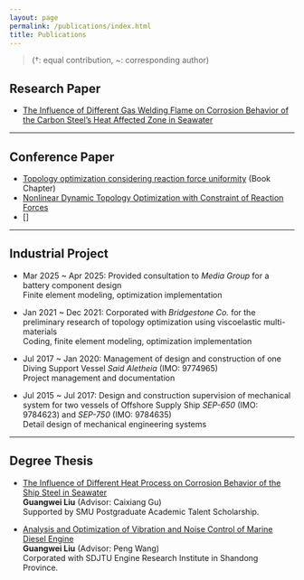 ```yaml
---
layout: page
permalink: /publications/index.html
title: Publications
---
```


> (†: equal contribution, ~: corresponding author)

## Research Paper

- [The Influence of Different Gas Welding Flame on Corrosion Behavior of the Carbon Steel’s Heat Affected Zone in Seawater](
https://doi.org/10.4028/www.scientific.net/AMR.1120-1121.1059)

---

## Conference Paper

- [Topology optimization considering reaction force uniformity]() (Book Chapter)
- [Nonlinear Dynamic Topology Optimization with Constraint of Reaction Forces](https://doi.org/10.1299/jsmecmd.2024.37.OS-0305)
- []


---

## Industrial Project

- Mar 2025 ~ Apr 2025: Provided consultation to *Media Group* for a battery component design<br>
Finite element modeling, optimization implementation

- Jan 2021 ~ Dec 2021: Corporated with *Bridgestone Co.* for the preliminary research of topology optimization using viscoelastic multi-materials<br>
Coding, finite element modeling, optimization implementation

- Jul 2017 ~ Jan 2020: Management of design and construction of one Diving Support Vessel *Said Aletheia* (IMO: 9774965)<br>
Project management and documentation

- Jul 2015 ~ Jul 2017:  Design and construction supervision of mechanical system for two vessels of Offshore Supply Ship *SEP-650* (IMO: 9784623) and *SEP-750* (IMO: 9784635)<br>
Detail design of mechanical engineering systems

---

## Degree Thesis

- [The Influence of Different Heat Process on Corrosion Behavior of the Ship Steel in Seawater]()<br>**Guangwei Liu** (Advisor: Caixiang Gu)<br>
Supported by SMU Postgraduate Academic Talent Scholarship.

- [Analysis and Optimization of Vibration and Noise Control of Marine Diesel Engine]()<br>**Guangwei Liu** (Advisor: Peng Wang)<br>
Corporated with SDJTU Engine Research Institute in Shandong Province.